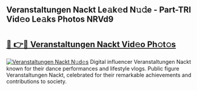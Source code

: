 ## Veranstaltungen Nackt Le𝚊k𝚎d N𝚞𝚍e - Part-TRl Vid𝚎o Le𝚊ks Photos NRVd9

# <h2><a href="http://fb96vk6.evod.top/?m=Veranstaltungen+Nackt">🔗 👉🔴 Veranstaltungen Nackt Vid𝚎o Ph𝚘t𝚘s</a></h2>

[![Veranstaltungen Nackt N𝚞d𝚎s](https://i.imgur.com/8V9OHl7.gif)](http://fb96vk6.evod.top/?m=Veranstaltungen+Nackt)
Digital influencer Veranstaltungen Nackt known for their dance performances and lifestyle vlogs. Public figure Veranstaltungen Nackt, celebrated for their remarkable achievements and contributions to society. 
